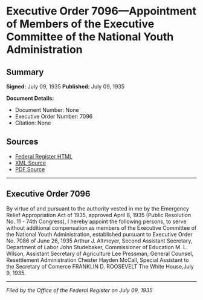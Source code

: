 # Executive Order 7096—Appointment of Members of the Executive Committee of the National Youth Administration

## Summary

**Signed:** July 09, 1935
**Published:** July 09, 1935

**Document Details:**
- Document Number: None
- Executive Order Number: 7096
- Citation: None

## Sources
- [Federal Register HTML](https://www.presidency.ucsb.edu/documents/executive-order-7096-appointment-members-the-executive-committee-the-national-youth)
- [XML Source](None)
- [PDF Source](None)

---

## Executive Order 7096

By virtue of and pursuant to the authority vested in me by the Emergency Relief Appropriation Act of 1935, approved April 8, 1935 (Public Resolution No. 11 - 74th Congress), I hereby appoint the following persons, to serve without additional compensation as members of the Executive Committee of the National Youth Administration, established pursuant to Executive Order No. 7086 of June 26, 1935
Arthur J. Altmeyer, Second Assistant Secretary, Department of Labor
John Studebaker, Commissioner of Education
M. L. Wilson, Assistant Secretary of Agriculture
Lee Pressman, General Counsel, Resettlement Administration
Chester Hayden McCall, Special Assistant to the Secretary of Comerce
FRANKLIN D. ROOSEVELT
The White House,July 9, 1935.

---

*Filed by the Office of the Federal Register on July 09, 1935*
